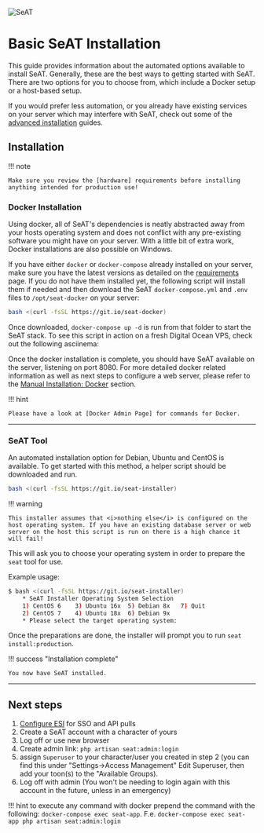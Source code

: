 ![SeAT](https://i.imgur.com/aPPOxSK.png)

# Basic SeAT Installation

This guide provides information about the automated options available to install SeAT. Generally, these are the best ways to getting started with SeAT. There are two options for you to choose from, which include a Docker setup or a host-based setup.

If you would prefer less automation, or you  already have existing services on your server which may interfere with SeAT, check out some of the [advanced installation] guides.

## Installation

!!! note

    Make sure you review the [hardware] requirements before installing anything intended for production use!

### Docker Installation

Using docker, all of SeAT's dependencies is neatly abstracted away from your hosts operating system and does not conflict with any pre-existing software you might have on your server. With a little bit of extra work, Docker installations are also possible on Windows. 

If you have either `docker` or `docker-compose` already installed on your server, make sure you have the latest versions as detailed on the [requirements] page. If you do not have them installed yet, the following script will install them if needed and then download the SeAT `docker-compose.yml` and `.env` files to `/opt/seat-docker` on your server:

```bash
bash <(curl -fsSL https://git.io/seat-docker)
```

Once downloaded, `docker-compose up -d` is run from that folder to start the SeAT stack. To see this script in action on a fresh Digital Ocean VPS, check out the following asciinema: 
<script src="https://asciinema.org/a/c0EM0kQnj86JkNX40TBdhA4Ua.js" id="asciicast-c0EM0kQnj86JkNX40TBdhA4Ua" async></script>

Once the docker installation is complete, you should have SeAT available on the server, listening on port 8080. For more detailed docker related information as well as next steps to configure a web server, please refer to the [Manual Installation: Docker] section.

!!! hint

    Please have a look at [Docker Admin Page] for commands for Docker.

---

### SeAT Tool

An automated installation option for Debian, Ubuntu and CentOS is available. To get started with this method, a helper script should be downloaded and run.

```bash
bash <(curl -fsSL https://git.io/seat-installer)
```

!!! warning
    
    This installer assumes that <i>nothing else</i> is configured on the host operating system. If you have an existing database server or web server on the host this script is run on there is a high chance it will fail!
    
This will ask you to choose your operating system in order to prepare the <code>seat</code> tool for use.

Example usage:
```bash
$ bash <(curl -fsSL https://git.io/seat-installer)
    * SeAT Installer Operating System Selection
    1) CentOS 6    3) Ubuntu 16x  5) Debian 8x   7) Quit
    2) CentOS 7    4) Ubuntu 18x  6) Debian 9x
    * Please select the target operating system:
```

Once the preparations are done, the installer will prompt you to run `seat install:production`.


!!! success "Installation complete"

    You now have SeAT installed.
    
---

## Next steps

1. [Configure ESI] for SSO and API pulls
2. Create a SeAT account with a character of yours
3. Log off or use new browser
4. Create admin link: `php artisan seat:admin:login`
5. assign `Superuser` to your character/user you created in step 2
   (you can find this under "Settings->Access Management" Edit Superuser,
   then add your toon(s) to the "Available Groups).
6. Log off with admin (You won't be needing to login again with this account in the future, unless in an emergency)

!!! hint
    to execute any command with docker prepend the command with the following: `docker-compose exec seat-app`. F.e. `docker-compose exec seat-app php artisan seat:admin:login`

[hardware]: requirements.md#hardware-requirements
[advanced installation]: manual/getting_started.md
[requirements]: requirements.md
[Manual Installation: Docker]: docker_installation.md
[Docker Admin Page]: ../admin_guides/docker_admin.md
[Configure ESI]: ../configuration/esi_configuration.md
